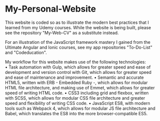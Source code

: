# My-Personal-Website
   This website is coded so as to illustrate the modern best practices that I learned from my Udemy courses.
   While the website is being built, please see the repository "My-Web-CV" as a substitute instead.
   
   For an illustration of the JavaScript framework mastery I gained from the Ultimate Angular and Ionic courses, see my app repositories "To-Do-List" and "Codeducation".

   My workflow for this website makes use of the following technologies:   
      • Task automation with Gulp, which allows for greater speed and ease of development and version control with Git, which allows for greater speed and ease of maintenance and improvement. 
      • Semantic and accurate HTML5, written with ERB - Embedded Ruby -, which allows for modular HTML file architecture, and making use of Emmet, which allows for greater speed of writing HTML code.
      • CSS3 including grid and flexbox, written with SCSS, which allows for modular CSS file architecture and greater speed and flexibility of writing CSS code. 
      • JavaScript ES8, with modern tools such as Webpack 4, which allows for modular JS file architecture and Babel, which translates the ES8 into the more browser-compatible ES5.
      
  

